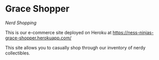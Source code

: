 # Grace Shopper

_Nerd Shopping_

This is our e-commerce site deployed on Heroku at https://ness-ninjas-grace-shopper.herokuapp.com/

This site allows you to casually shop through our inventory of nerdy collectibles.
